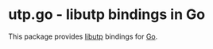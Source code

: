 # utp.go - libutp bindings in Go

This package provides [libutp](https://github.com/bittorrent/libutp) bindings for [Go](http://golang.org).
